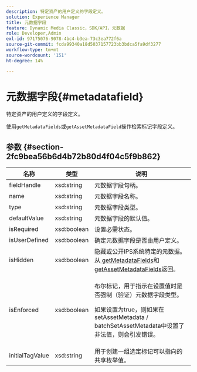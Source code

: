 ```yaml
---
description: 特定资产的用户定义的字段定义。
solution: Experience Manager
title: 元数据字段
feature: Dynamic Media Classic，SDK/API，元数据
role: Developer,Admin
exl-id: 97175076-9078-4bc4-b3ea-73c3ea772f6a
source-git-commit: fcda99340a18d5037157723bb3bdca5fa9df3277
workflow-type: tm+mt
source-wordcount: '151'
ht-degree: 14%

---
```


# 元数据字段{#metadatafield}

特定资产的用户定义的字段定义。

使用`getMetadataFields`或`getAssetMetadataField`操作检索标记字段定义。

## 参数 {#section-2fc9bea56b6d4b72b80d4f04c5f9b862}

<table id="table_04100BB8ABD84EF68B0A7CE3AD946414"> 
 <thead> 
  <tr> 
   <th colname="col1" class="entry"> 名称 </th> 
   <th colname="col2" class="entry"> 类型 </th> 
   <th colname="col3" class="entry"> 说明 </th> 
  </tr> 
 </thead>
 <tbody> 
  <tr> 
   <td colname="col1"> <span class="codeph"> <span class="varname"> fieldHandle</span> </span> </td> 
   <td colname="col2"> <span class="codeph"> xsd:string</span> </td> 
   <td colname="col3"> 元数据字段句柄。 </td> 
  </tr> 
  <tr> 
   <td colname="col1"> <span class="codeph"> <span class="varname"> name</span> </span> </td> 
   <td colname="col2"> <span class="codeph"> xsd:string</span> </td> 
   <td colname="col3"> 元数据字段名称。 </td> 
  </tr> 
  <tr> 
   <td colname="col1"> <span class="codeph"> <span class="varname"> type</span> </span> </td> 
   <td colname="col2"> <span class="codeph"> xsd:string</span> </td> 
   <td colname="col3"> 元数据字段类型。 </td> 
  </tr> 
  <tr> 
   <td colname="col1"> <span class="codeph"> <span class="varname"> defaultValue</span> </span> </td> 
   <td colname="col2"> <span class="codeph"> xsd:string</span> </td> 
   <td colname="col3"> 元数据字段的默认值。 </td> 
  </tr> 
  <tr> 
   <td colname="col1"> <span class="codeph"> <span class="varname"> isRequired</span> </span> </td> 
   <td colname="col2"> <span class="codeph"> xsd:boolean</span> </td> 
   <td colname="col3"> 设置必需状态。 </td> 
  </tr> 
  <tr> 
   <td colname="col1"> <span class="codeph"> <span class="varname"> isUserDefined</span> </span> </td> 
   <td colname="col2"> <span class="codeph"> xsd:boolean</span> </td> 
   <td colname="col3"> 确定元数据字段是否由用户定义。 </td> 
  </tr> 
  <tr> 
   <td colname="col1"><span class="codeph"> <span class="varname"> isHidden</span> </span> </td> 
   <td colname="col2"><span class="codeph"> xsd:boolean</span> </td> 
   <td colname="col3">隐藏或公开IPS系统特定的元数据。 从<a href="../../operations/c-operations-intro/c-methods/r-get-metadata-fields.md#reference-170337127801401d9ea54bd4ccf28efe" format="dita" scope="local"> getMetadataFields</a>和<a href="../../operations/c-operations-intro/c-methods/r-get-asset-metadata-fields.md#reference-ea57f8e98d3e443da66114550b0d0a28" format="dita" scope="local"> getAssetMetadataFields</a>返回。 </td> 
  </tr> 
  <tr> 
   <td colname="col1"><span class="codeph"><span class="varname"> isEnforced</span></span> </td> 
   <td colname="col2"><span class="codeph"> xsd:boolean</span> </td> 
   <td colname="col3"> <p>布尔标记，用于指示在设置值时是否强制（验证）元数据字段类型。 </p> <p>如果设置为true，则如果在<span class="codeph"> setAssetMetadata</span> /<span class="codeph"> batchSetAssetMetadata</span>中设置了非法值，则会引发错误。 </p> </td> 
  </tr> 
  <tr> 
   <td colname="col1"> <span class="codeph"> <span class="varname"> initialTagValue</span> </span> </td> 
   <td colname="col2"> <span class="codeph"> xsd:string</span> </td> 
   <td colname="col3"> 用于创建一组选定标记可以指向的共享枚举值。 </td> 
  </tr> 
 </tbody> 
</table>
